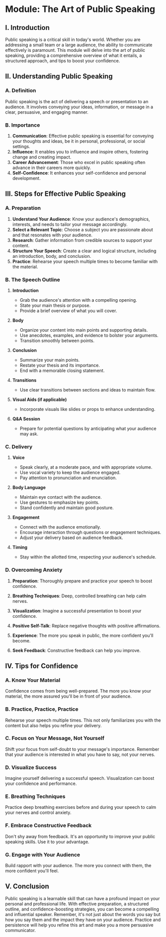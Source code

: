 # Module: The Art of Public Speaking

## I. Introduction

Public speaking is a critical skill in today's world. Whether you are addressing a small team or a large audience, the ability to communicate effectively is paramount. This module will delve into the art of public speaking, providing a comprehensive overview of what it entails, a structured approach, and tips to boost your confidence.

## II. Understanding Public Speaking

### A. Definition

Public speaking is the act of delivering a speech or presentation to an audience. It involves conveying your ideas, information, or message in a clear, persuasive, and engaging manner.

### B. Importance

1. **Communication**: Effective public speaking is essential for conveying your thoughts and ideas, be it in personal, professional, or social settings.
2. **Influence**: It enables you to influence and inspire others, fostering change and creating impact.
3. **Career Advancement**: Those who excel in public speaking often advance in their careers more quickly.
4. **Self-Confidence**: It enhances your self-confidence and personal development.

## III. Steps for Effective Public Speaking

### A. Preparation

1. **Understand Your Audience**: Know your audience's demographics, interests, and needs to tailor your message accordingly.
2. **Select a Relevant Topic**: Choose a subject you are passionate about and that resonates with your audience.
3. **Research**: Gather information from credible sources to support your content.
4. **Structure Your Speech**: Create a clear and logical structure, including an introduction, body, and conclusion.
5. **Practice**: Rehearse your speech multiple times to become familiar with the material.

### B. The Speech Outline

1. **Introduction**
   - Grab the audience's attention with a compelling opening.
   - State your main thesis or purpose.
   - Provide a brief overview of what you will cover.

2. **Body**
   - Organize your content into main points and supporting details.
   - Use anecdotes, examples, and evidence to bolster your arguments.
   - Transition smoothly between points.

3. **Conclusion**
   - Summarize your main points.
   - Restate your thesis and its importance.
   - End with a memorable closing statement.

4. **Transitions**
   - Use clear transitions between sections and ideas to maintain flow.

5. **Visual Aids (if applicable)**
   - Incorporate visuals like slides or props to enhance understanding.

6. **Q&A Session**
   - Prepare for potential questions by anticipating what your audience may ask.

### C. Delivery

1. **Voice**
   - Speak clearly, at a moderate pace, and with appropriate volume.
   - Use vocal variety to keep the audience engaged.
   - Pay attention to pronunciation and enunciation.

2. **Body Language**
   - Maintain eye contact with the audience.
   - Use gestures to emphasize key points.
   - Stand confidently and maintain good posture.

3. **Engagement**
   - Connect with the audience emotionally.
   - Encourage interaction through questions or engagement techniques.
   - Adjust your delivery based on audience feedback.

4. **Timing**
   - Stay within the allotted time, respecting your audience's schedule.

### D. Overcoming Anxiety

1. **Preparation**: Thoroughly prepare and practice your speech to boost confidence.

2. **Breathing Techniques**: Deep, controlled breathing can help calm nerves.

3. **Visualization**: Imagine a successful presentation to boost your confidence.

4. **Positive Self-Talk**: Replace negative thoughts with positive affirmations.

5. **Experience**: The more you speak in public, the more confident you'll become.

6. **Seek Feedback**: Constructive feedback can help you improve.

## IV. Tips for Confidence

### A. Know Your Material

Confidence comes from being well-prepared. The more you know your material, the more assured you'll be in front of your audience.

### B. Practice, Practice, Practice

Rehearse your speech multiple times. This not only familiarizes you with the content but also helps you refine your delivery.

### C. Focus on Your Message, Not Yourself

Shift your focus from self-doubt to your message's importance. Remember that your audience is interested in what you have to say, not your nerves.

### D. Visualize Success

Imagine yourself delivering a successful speech. Visualization can boost your confidence and performance.

### E. Breathing Techniques

Practice deep breathing exercises before and during your speech to calm your nerves and control anxiety.

### F. Embrace Constructive Feedback

Don't shy away from feedback. It's an opportunity to improve your public speaking skills. Use it to your advantage.

### G. Engage with Your Audience

Build rapport with your audience. The more you connect with them, the more confident you'll feel.

## V. Conclusion

Public speaking is a learnable skill that can have a profound impact on your personal and professional life. With effective preparation, a structured outline, and confidence-boosting strategies, you can become a compelling and influential speaker. Remember, it's not just about the words you say but how you say them and the impact they have on your audience. Practice and persistence will help you refine this art and make you a more persuasive communicator.
